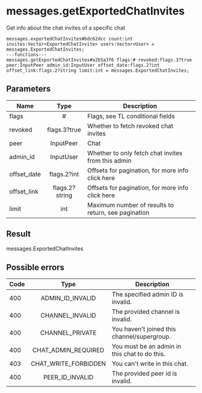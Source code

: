 # messages.getExportedChatInvites
Get info about the chat invites of a specific chat

```
messages.exportedChatInvites#bdc62dcc count:int invites:Vector<ExportedChatInvite> users:Vector<User> = messages.ExportedChatInvites;
---functions---
messages.getExportedChatInvites#a2b5a3f6 flags:# revoked:flags.3?true peer:InputPeer admin_id:InputUser offset_date:flags.2?int offset_link:flags.2?string limit:int = messages.ExportedChatInvites;
```

## Parameters
| Name | Type | Description |
| ---- | :----: | ----------- |
| flags | # | Flags, see TL conditional fields |
| revoked | flags.3?true | Whether to fetch revoked chat invites |
| peer | InputPeer | Chat |
| admin_id | InputUser | Whether to only fetch chat invites from this admin |
| offset_date | flags.2?int | Offsets for pagination, for more info click here |
| offset_link | flags.2?string | Offsets for pagination, for more info click here |
| limit | int | Maximum number of results to return, see pagination |


## Result
messages.ExportedChatInvites

## Possible errors
| Code | Type | Description |
| ---- | :----: | ----------- |
| 400 | ADMIN_ID_INVALID | The specified admin ID is invalid. |
| 400 | CHANNEL_INVALID | The provided channel is invalid. |
| 400 | CHANNEL_PRIVATE | You haven't joined this channel/supergroup. |
| 400 | CHAT_ADMIN_REQUIRED | You must be an admin in this chat to do this. |
| 403 | CHAT_WRITE_FORBIDDEN | You can't write in this chat. |
| 400 | PEER_ID_INVALID | The provided peer id is invalid. |

